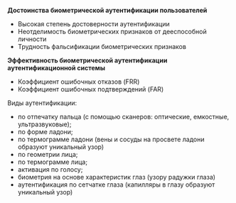 **Достоинства биометрической аутентификации пользователей**

- Высокая степень достоверности аутентификации
- Неотделимость биометрических признаков от дееспособной личности
- Трудность фальсификации биометрических признаков

**Эффективность биометрической аутентификации аутентификационной системы**

- Коэффициент ошибочных отказов (FRR)
- Коэффициент ошибочных подтверждений (FAR)

Виды аутентификации:

- по отпечатку пальца (с помощью сканеров: оптические, емкостные, ультразвуковые);
- по форме ладони;
- по термограмме ладони (вены и сосуды на просвете ладони образуют уникальный узор)
- по геометрии лица;
- по термограмме лица;
- активация по голосу;
- биометрия на основе характеристик глаз (узору радужки глаза)
- аутентификация по сетчатке глаза (капилляры в глазу образуют уникальный узор)